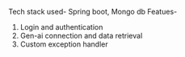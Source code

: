 Tech stack used- Spring boot, Mongo db
Featues-
1. Login and authentication
2. Gen-ai connection and data retrieval
3. Custom exception handler

